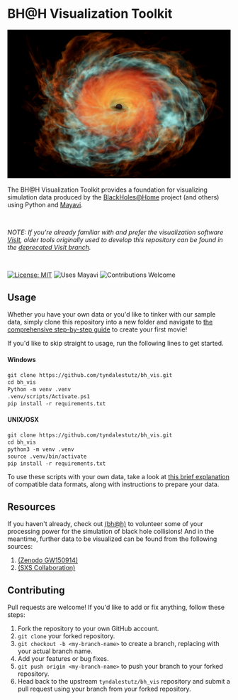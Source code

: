 # BH@H Visualization Toolkit

![GRMHD](assets/grmhd.jpeg)


The BH@H Visualization Toolkit provides a foundation for visualizing simulation data produced by the [BlackHoles@Home](https://blackholesathome.net/) project (and others) using Python and [Mayavi](https://docs.enthought.com/mayavi/mayavi/). 

</br>

*NOTE: If you're already familiar with and prefer the visualization software [VisIt](https://visit-dav.github.io/visit-website/index.html), older tools originally used to develop this repository can be found in the [deprecated VisIt branch](https://github.com/tyndalestutz/bh_vis/tree/tyndalestutz/deprecated-visit_tools).*

</br>

[![License: MIT](https://img.shields.io/badge/license-MIT-blue.svg)](https://opensource.org/licenses/MIT) ![Uses Mayavi](https://img.shields.io/badge/uses-Mayavi-blue.svg) ![Contributions Welcome](https://img.shields.io/badge/Contributions-Welcome!-brightgreen)


## Usage

Whether you have your own data or you'd like to tinker with our sample data, simply clone this repository into a new folder and navigate to [the comprehensive step-by-step guide](jupyter_notebooks/Tutorial-Start_to_Finish-Psi4_to_mp4.ipynb) to create your first movie!

If you'd like to skip straight to usage, run the following lines to get started.

#### Windows

```
git clone https://github.com/tyndalestutz/bh_vis.git
cd bh_vis
Python -m venv .venv
.venv/scripts/Activate.ps1
pip install -r requirements.txt
```

#### UNIX/OSX

```
git clone https://github.com/tyndalestutz/bh_vis.git
cd bh_vis
python3 -m venv .venv
source .venv/bin/activate
pip install -r requirements.txt
```

To use these scripts with your own data, take a look at [this brief explanation](jupyter_notebooks/Tutorial-Compatible_Data_Formats.ipynb) of compatible data formats, along with instructions to prepare your data.

## Resources

If you haven't already, check out [(bh@h)](https://blackholesathome.net/blackholesathome_homepage-en_US.html) to volunteer some of your processing power for the simulation of black hole collisions! And in the meantime, further data to be visualized can be found from the following sources:

1. [(Zenodo GW150914)](https://zenodo.org/records/155394)
2. [(SXS Collaboration)](https://data.black-holes.org/waveforms/index.html)
## Contributing

Pull requests are welcome! If you'd like to add or fix anything, follow these steps:

1. Fork the repository to your own GitHub account.
2. `git clone` your forked repository.
3. `git checkout -b <my-branch-name>` to create a branch, replacing with your actual branch name.
4. Add your features or bug fixes.
5. `git push origin <my-branch-name>` to push your branch to your forked repository.
6. Head back to the upstream `tyndalestutz/bh_vis` repository and submit a pull request using your branch from your forked repository.
